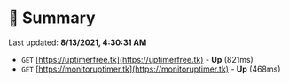 # 📖 Summary
Last updated: **8/13/2021, 4:30:31 AM**

- `GET` [https://uptimerfree.tk](https://uptimerfree.tk) - **Up** (821ms)
- `GET` [https://monitoruptimer.tk](https://monitoruptimer.tk) - **Up** (468ms)
